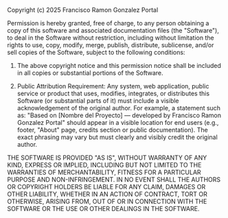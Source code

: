 Copyright (c) 2025 Francisco Ramon Gonzalez Portal

Permission is hereby granted, free of charge, to any person obtaining a copy
of this software and associated documentation files (the "Software"), to deal
in the Software without restriction, including without limitation the rights
to use, copy, modify, merge, publish, distribute, sublicense, and/or sell
copies of the Software, subject to the following conditions:

1) The above copyright notice and this permission notice shall be included
   in all copies or substantial portions of the Software.

2) Public Attribution Requirement:
   Any system, web application, public service or product that uses, modifies,
   integrates, or distributes this Software (or substantial parts of it) must
   include a visible acknowledgement of the original author. For example, a
   statement such as:
     "Based on [Nombre del Proyecto] — developed by Francisco Ramon Gonzalez Portal"
   should appear in a visible location for end users (e.g., footer, "About" page,
   credits section or public documentation). The exact phrasing may vary but
   must clearly and visibly credit the original author.

THE SOFTWARE IS PROVIDED "AS IS", WITHOUT WARRANTY OF ANY KIND, EXPRESS OR
IMPLIED, INCLUDING BUT NOT LIMITED TO THE WARRANTIES OF MERCHANTABILITY,
FITNESS FOR A PARTICULAR PURPOSE AND NON-INFRINGEMENT. IN NO EVENT SHALL THE
AUTHORS OR COPYRIGHT HOLDERS BE LIABLE FOR ANY CLAIM, DAMAGES OR OTHER
LIABILITY, WHETHER IN AN ACTION OF CONTRACT, TORT OR OTHERWISE, ARISING FROM,
OUT OF OR IN CONNECTION WITH THE SOFTWARE OR THE USE OR OTHER DEALINGS IN
THE SOFTWARE.
